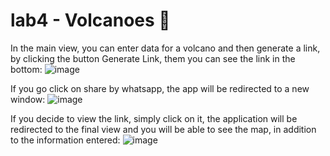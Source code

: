 # lab4 - Volcanoes 🌋

In the main view, you can enter data for a volcano and then generate a link, by clicking the button Generate Link, them you can see the link in the bottom:
![image](https://github.com/pipobarari/lab4/assets/69374529/0fc20a2e-24ab-4827-83c6-03f72d2a6d3c)

If you go click on share by whatsapp, the app will be redirected to a new window:
![image](https://github.com/pipobarari/lab4/assets/69374529/adf5050a-e938-49b2-9581-696cbd1cb7eb)

If you decide to view the link, simply click on it, the application will be redirected to the final view and you will be able to see the map, in addition to the information entered:
![image](https://github.com/pipobarari/lab4/assets/69374529/738d61b3-178b-47ce-a143-a54d8978d872)

